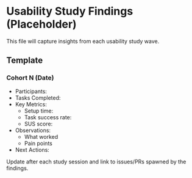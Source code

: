 # Usability Study Findings (Placeholder)

This file will capture insights from each usability study wave.

## Template

### Cohort N (Date)
- Participants:
- Tasks Completed:
- Key Metrics:
  - Setup time:
  - Task success rate:
  - SUS score:
- Observations:
  - What worked
  - Pain points
- Next Actions:

Update after each study session and link to issues/PRs spawned by the findings.
